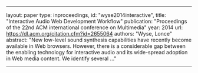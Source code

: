 
---
layout: paper
type: inproceedings,
id: "wyse2014interactive",
title: "Interactive Audio Web Development Workflow"
publication: "Proceedings of the 22nd ACM international conference on Multimedia"
year: 2014
url: https://dl.acm.org/citation.cfm?id=2655064
authors: "Wyse, Lonce"
abstract: "New low-level sound synthesis capabilities have recently become available in Web browsers. However, there is a considerable gap between the enabling technology for interactive audio and its wide-spread adoption in Web media content. We identify several …"

---
